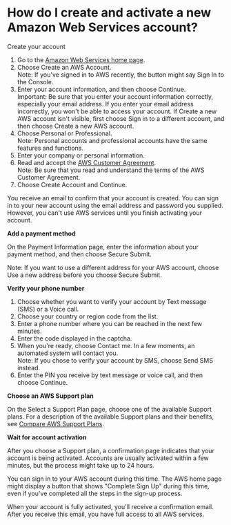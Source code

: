 # How do I create and activate a new Amazon Web Services account?

Create your account

1. Go to the [Amazon Web Services home page](https://aws.amazon.com/).
2. Choose Create an AWS Account.  
Note: If you've signed in to AWS recently, the button might say Sign In to the Console.
3. Enter your account information, and then choose Continue.  
Important: Be sure that you enter your account information correctly, especially your email address. If you enter your email address incorrectly, you won't be able to access your account. If Create a new AWS account isn't visible, first choose Sign in to a different account, and then choose Create a new AWS account.
4. Choose Personal or Professional.  
Note: Personal accounts and professional accounts have the same features and functions.
5. Enter your company or personal information.
6. Read and accept the [AWS Customer Agreement](https://aws.amazon.com/agreement/).  
Note: Be sure that you read and understand the terms of the AWS Customer Agreement.
7. Choose Create Account and Continue.

You receive an email to confirm that your account is created. You can sign in to your new account using the email address and password you supplied. However, you can't use AWS services until you finish activating your account.

**Add a payment method**

On the Payment Information page, enter the information about your payment method, and then choose Secure Submit.

Note: If you want to use a different address for your AWS account, choose Use a new address before you choose Secure Submit.

**Verify your phone number**

1. Choose whether you want to verify your account by Text message (SMS) or a Voice call.
2. Choose your country or region code from the list.
3. Enter a phone number where you can be reached in the next few minutes.
4. Enter the code displayed in the captcha.
5. When you're ready, choose Contact me. In a few moments, an automated system will contact you.  
Note: If you chose to verify your account by SMS, choose Send SMS instead.
6. Enter the PIN you receive by text message or voice call, and then choose Continue.

**Choose an AWS Support plan**

On the Select a Support Plan page, choose one of the available Support plans. For a description of the available Support plans and their benefits, see [Compare AWS Support Plans](https://aws.amazon.com/premiumsupport/features/).

**Wait for account activation**

After you choose a Support plan, a confirmation page indicates that your account is being activated. Accounts are usually activated within a few minutes, but the process might take up to 24 hours.

You can sign in to your AWS account during this time. The AWS home page might display a button that shows "Complete Sign Up" during this time, even if you've completed all the steps in the sign-up process.

When your account is fully activated, you'll receive a confirmation email. After you receive this email, you have full access to all AWS services.
